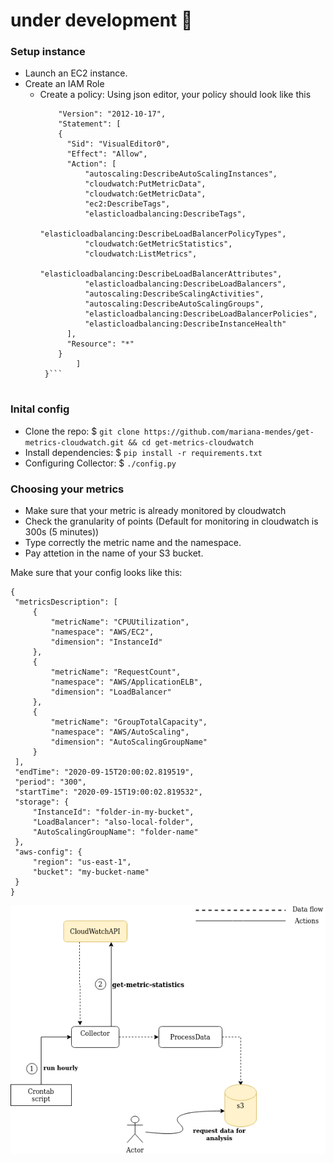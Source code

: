 # under development :construction:

### Setup instance
 
* Launch an EC2 instance. 
* Create an IAM Role 
    * Create a policy: 
      Using json editor, your policy should look like this
      ```{
          "Version": "2012-10-17",
          "Statement": [
          {
            "Sid": "VisualEditor0",
            "Effect": "Allow",
            "Action": [
                "autoscaling:DescribeAutoScalingInstances",
                "cloudwatch:PutMetricData",
                "cloudwatch:GetMetricData",
                "ec2:DescribeTags",
                "elasticloadbalancing:DescribeTags",
                "elasticloadbalancing:DescribeLoadBalancerPolicyTypes",
                "cloudwatch:GetMetricStatistics",
                "cloudwatch:ListMetrics",
                "elasticloadbalancing:DescribeLoadBalancerAttributes",
                "elasticloadbalancing:DescribeLoadBalancers",
                "autoscaling:DescribeScalingActivities",
                "autoscaling:DescribeAutoScalingGroups",
                "elasticloadbalancing:DescribeLoadBalancerPolicies",
                "elasticloadbalancing:DescribeInstanceHealth"
            ],
            "Resource": "*"
          }
              ]
       }```
     
### Inital config 
* Clone the repo:  $ `git clone https://github.com/mariana-mendes/get-metrics-cloudwatch.git && cd get-metrics-cloudwatch` 
* Install dependencies: $ `pip install -r requirements.txt`
* Configuring Collector: $ `./config.py` 

### Choosing your metrics
* Make sure that your metric is already monitored by cloudwatch
* Check the granularity of points (Default for monitoring in cloudwatch is 300s (5 minutes))
* Type correctly the metric name and the namespace.
* Pay attetion in the name of your S3 bucket. 

Make sure that your config looks like this:
   ```
  {
    "metricsDescription": [
        {
            "metricName": "CPUUtilization",
            "namespace": "AWS/EC2",
            "dimension": "InstanceId"
        },
        {
            "metricName": "RequestCount",
            "namespace": "AWS/ApplicationELB",
            "dimension": "LoadBalancer"
        },
        {
            "metricName": "GroupTotalCapacity",
            "namespace": "AWS/AutoScaling",
            "dimension": "AutoScalingGroupName"
        }
    ],
    "endTime": "2020-09-15T20:00:02.819519",
    "period": "300",
    "startTime": "2020-09-15T19:00:02.819532",
    "storage": {
        "InstanceId": "folder-in-my-bucket",
        "LoadBalancer": "also-local-folder",
        "AutoScalingGroupName": "folder-name"
    },
    "aws-config": {
        "region": "us-east-1",
        "bucket": "my-bucket-name"
    }
}
   ```



![Diagrama](https://github.com/mariana-mendes/get-metrics-cloudwatch/blob/master/diagrama.png)
